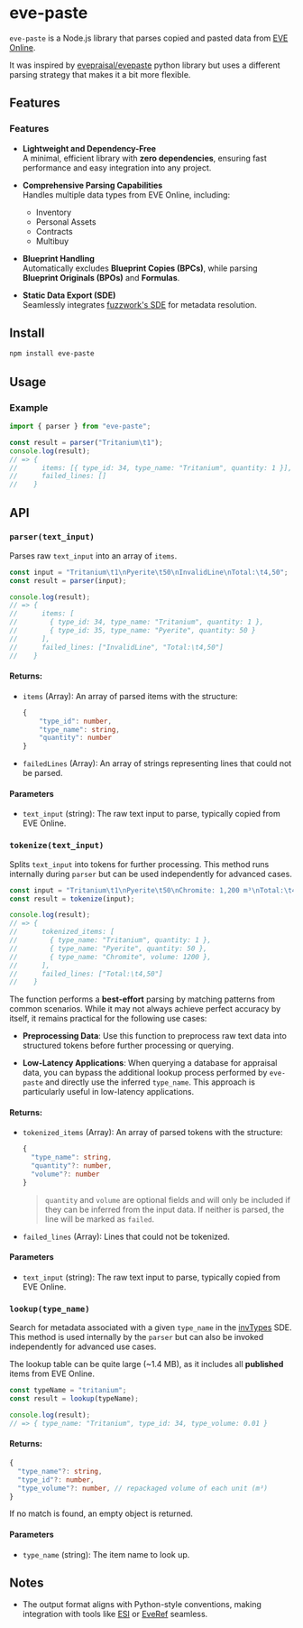 # eve-paste

`eve-paste` is a Node.js library that parses copied and pasted data from [EVE Online](https://www.eveonline.com/).

It was inspired by [evepraisal/evepaste](https://github.com/evepraisal/evepaste) python library but uses a different parsing strategy that makes it a bit more flexible.

## Features

### Features

-   **Lightweight and Dependency-Free**  
    A minimal, efficient library with **zero dependencies**, ensuring fast performance and easy integration into any project.

-   **Comprehensive Parsing Capabilities**  
    Handles multiple data types from EVE Online, including:

    -   Inventory
    -   Personal Assets
    -   Contracts
    -   Multibuy

-   **Blueprint Handling**  
    Automatically excludes **Blueprint Copies (BPCs)**, while parsing **Blueprint Originals (BPOs)** and **Formulas**.

-   **Static Data Export (SDE)**  
    Seamlessly integrates [fuzzwork's SDE](https://www.fuzzwork.co.uk/) for metadata resolution.

## Install

```sh
npm install eve-paste
```

## Usage

### Example

```ts
import { parser } from "eve-paste";

const result = parser("Tritanium\t1");
console.log(result);
// => {
//      items: [{ type_id: 34, type_name: "Tritanium", quantity: 1 }],
//      failed_lines: []
//    }
```

## API

### `parser(text_input)`

Parses raw `text_input` into an array of `items`.

```ts
const input = "Tritanium\t1\nPyerite\t50\nInvalidLine\nTotal:\t4,50";
const result = parser(input);

console.log(result);
// => {
//      items: [
//        { type_id: 34, type_name: "Tritanium", quantity: 1 },
//        { type_id: 35, type_name: "Pyerite", quantity: 50 }
//      ],
//      failed_lines: ["InvalidLine", "Total:\t4,50"]
//    }
```

#### Returns:

-   `items` (Array): An array of parsed items with the structure:

    ```ts
    {
        "type_id": number,
        "type_name": string,
        "quantity": number
    }
    ```

-   `failedLines` (Array): An array of strings representing lines that could not be parsed.

#### Parameters

-   `text_input` (string): The raw text input to parse, typically copied from EVE Online.

### `tokenize(text_input)`

Splits `text_input` into tokens for further processing.
This method runs internally during `parser` but can be used independently for advanced cases.

```ts
const input = "Tritanium\t1\nPyerite\t50\nChromite: 1,200 m³\nTotal:\t4,50";
const result = tokenize(input);

console.log(result);
// => {
//      tokenized_items: [
//        { type_name: "Tritanium", quantity: 1 },
//        { type_name: "Pyerite", quantity: 50 },
//        { type_name: "Chromite", volume: 1200 },
//      ],
//      failed_lines: ["Total:\t4,50"]
//    }
```

The function performs a **best-effort** parsing by matching patterns from common scenarios. While it may not always achieve perfect accuracy by itself, it remains practical for the following use cases:

-   **Preprocessing Data**: Use this function to preprocess raw text data into structured tokens before further processing or querying.

-   **Low-Latency Applications**: When querying a database for appraisal data, you can bypass the additional lookup process performed by `eve-paste` and directly use the inferred `type_name`. This approach is particularly useful in low-latency applications.

#### Returns:

-   `tokenized_items` (Array): An array of parsed tokens with the structure:

    ```ts
    {
      "type_name": string,
      "quantity"?: number,
      "volume"?: number
    }
    ```

    > `quantity` and `volume` are optional fields and will only be included if they can be inferred from the input data. If neither is parsed, the line will be marked as `failed`.

-   `failed_lines` (Array): Lines that could not be tokenized.

#### Parameters

-   `text_input` (string): The raw text input to parse, typically copied from EVE Online.

### `lookup(type_name)`

Search for metadata associated with a given `type_name` in the [invTypes](https://www.fuzzwork.co.uk/dump/) SDE.
This method is used internally by the `parser` but can also be invoked independently for advanced use cases.

The lookup table can be quite large (~1.4 MB), as it includes all **published** items from EVE Online.

```ts
const typeName = "tritanium";
const result = lookup(typeName);

console.log(result);
// => { type_name: "Tritanium", type_id: 34, type_volume: 0.01 }
```

#### Returns:

```ts
{
  "type_name"?: string,
  "type_id"?: number,
  "type_volume"?: number, // repackaged volume of each unit (m³)
}
```

If no match is found, an empty object is returned.

#### Parameters

-   `type_name` (string): The item name to look up.

## Notes

-   The output format aligns with Python-style conventions, making integration with tools like [ESI](https://esi.evetech.net/ui/) or [EveRef](https://docs.everef.net/datasets/) seamless.
